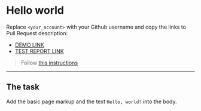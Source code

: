 # Hello world
Replace `<your_account>` with your Github username and copy the links to Pull Request description:
- [DEMO LINK](https://HelenPetrovska.github.io/layout_hello-world/)
- [TEST REPORT LINK](https://HelenPetrovska.github.io/layout_hello-world/report/html_report/)

> Follow [this instructions](https://mate-academy.github.io/layout_task-guideline/#how-to-solve-the-layout-tasks-on-github)
___

## The task
Add the basic page markup and the text `Hello, world!` into the body.

